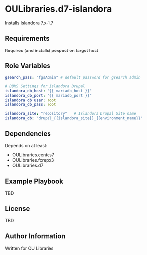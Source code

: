OULibraries.d7-islandora
=========

Installs Islandora 7.x-1.7 

Requirements
------------

Requires (and installs) pexpect on target host

Role Variables
--------------

```yaml
gsearch_pass: "fgsAdmin" # default password for gsearch admin

# DBMS Settings for Islandora Drupal
islandora_db_host: "{{ mariadb_host }}"       
islandora_db_port: "{{ mariadb_port }}"        
islandora_db_user: root        
islandora_db_pass: root        

islandora_site: "repository"   # Islandora Drupal Site name
islandora_db: "drupal_{{islandora_site}}_{{environment_name}}" 
```

Dependencies
------------

Depends on at least:

* OULibraries.centos7
* OULibraries.fcrepo3
* OULibraries.d7

Example Playbook
----------------

TBD

License
-------

TBD

Author Information
------------------

Written for OU Libraries